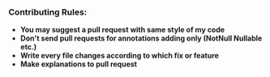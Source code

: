 ### Contributing Rules:
- **You may suggest a pull request with same style of my code**
- **Don't send pull requests for annotations adding only (NotNull Nullable etc.)**
- **Write every file changes according to which fix or feature**
- **Make explanations to pull request**

